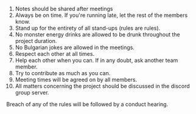 1. Notes should be shared after meetings
2. Always be on time. If you're running late, let the rest of the members know.
3. Stand up for the entirety of all stand-ups (rules are rules).
4. No monster energy drinks are allowed to be drunk throughout the project duration.
5. No Bulgarian jokes are allowed in the meetings.
6. Respect each other at all times.
7. Help each other when you can. If in any doubt, ask another team member.
8. Try to contribute as much as you can.
9. Meeting times will be agreed on by all members.
10. All matters concerning the project should be discussed in the discord group server.

Breach of any of the rules will be followed by a conduct hearing.
